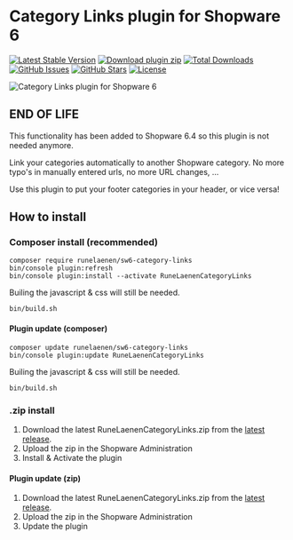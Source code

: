 # Category Links plugin for Shopware 6

[![Latest Stable Version](https://img.shields.io/github/v/release/runelaenen/sw6-category-links?color=lightblue&label=stable&logo=github)](//packagist.org/packages/runelaenen/sw6-category-links)
[![Download plugin zip](https://img.shields.io/github/v/release/runelaenen/sw6-category-links.svg?label=.zip%20download&logo=github)](https://github.com/runelaenen/sw6-category-links/releases/latest)
[![Total Downloads](https://img.shields.io/packagist/dt/runelaenen/sw6-category-links?label=packagist%20downloads&logo=composer)](//packagist.org/packages/runelaenen/sw6-category-links)
[![GitHub Issues](https://img.shields.io/github/issues/runelaenen/sw6-category-links?logo=github)](https://github.com/runelaenen/sw6-category-links/issues)
[![GitHub Stars](https://img.shields.io/github/stars/runelaenen/sw6-category-links?logo=github)](https://github.com/runelaenen/sw6-category-links/stargazers)
[![License](https://poser.pugx.org/runelaenen/sw6-category-links/license)](//packagist.org/packages/runelaenen/sw6-category-links)

![Category Links plugin for Shopware 6](https://user-images.githubusercontent.com/3930922/109384793-9529e600-78ef-11eb-9927-b0a89867e26f.png)

## END OF LIFE
This functionality has been added to Shopware 6.4 so this plugin is not needed anymore.

Link your categories automatically to another Shopware category. No more typo's in manually entered urls, no more URL changes, ...

Use this plugin to put your footer categories in your header, or vice versa!

## How to install
### Composer install (recommended)
```
composer require runelaenen/sw6-category-links
bin/console plugin:refresh
bin/console plugin:install --activate RuneLaenenCategoryLinks
```
Builing the javascript & css will still be needed.
```
bin/build.sh
```
#### Plugin update (composer)
```
composer update runelaenen/sw6-category-links
bin/console plugin:update RuneLaenenCategoryLinks
```
Builing the javascript & css will still be needed.
```
bin/build.sh
```

### .zip install
1. Download the latest RuneLaenenCategoryLinks.zip from the [latest release](https://github.com/runelaenen/sw6-category-links/releases/latest).
2. Upload the zip in the Shopware Administration
3. Install & Activate the plugin

#### Plugin update (zip)
1. Download the latest RuneLaenenCategoryLinks.zip from the [latest release](https://github.com/runelaenen/sw6-category-links/releases/latest).
2. Upload the zip in the Shopware Administration
3. Update the plugin
